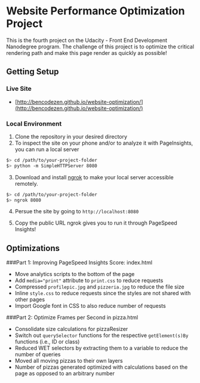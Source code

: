 # Website Performance Optimization Project

This is the fourth project on the Udacity - Front End Development Nanodegree program. The challenge of this project is to optimize the critical rendering path and make this page render as quickly as possible! 

## Getting Setup

### Live Site

- [http://bencodezen.github.io/website-optimization/](http://bencodezen.github.io/website-optimization/)

### Local Environment

1. Clone the repository in your desired directory
2. To inspect the site on your phone and/or to analyze it with PageInsights, you can run a local server

  ```bash
  $> cd /path/to/your-project-folder
  $> python -m SimpleHTTPServer 8080
  ```

3. Download and install [ngrok](https://ngrok.com/) to make your local server accessible remotely.

  ``` bash
  $> cd /path/to/your-project-folder
  $> ngrok 8080
  ```

4. Persue the site by going to `http://localhost:8080`

5. Copy the public URL ngrok gives you to run it through PageSpeed Insights!

## Optimizations

###Part 1: Improving PageSpeed Insights Score: index.html

- Move analytics scripts to the bottom of the page
- Add `media="print"` attribute to `print.css` to reduce requests
- Compressed `profilepic.jpg` and `pizzeria.jpg` to reduce the file size
- Inline `style.css` to reduce requests since the styles are not shared with other pages
- Import Google font in CSS to also reduce number of requests

###Part 2: Optimize Frames per Second in pizza.html

- Consolidate size calculations for pizzaResizer
- Switch out `querySelector` functions for the respective `getElement(s)By` functions (i.e., ID or class)
- Reduced WET selectors by extracting them to a variable to reduce the number of queries
- Moved all moving pizzas to their own layers
- Number of pizzas generated optimized with calculations based on the page as opposed to an arbitrary number

